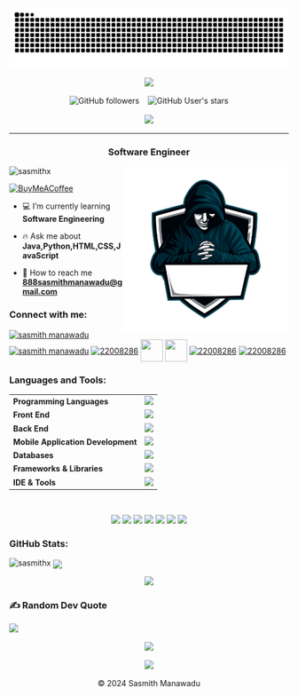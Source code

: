<div align="center">
    
![header](https://github.com/s-shemmee/s-shemmee/blob/output/github-contribution-grid-snake-dark.svg)

</div>
 
<p align="center">
<img src = "https://user-images.githubusercontent.com/59575502/127335491-fdba1874-e943-4d3c-ab8c-678ffe22f8b8.png"/>
</p>
</div>
<div align="center">
<img alt="GitHub followers" src="https://img.shields.io/github/followers/sasmithx?style=social"> &nbsp;&nbsp; 
<img alt="GitHub User's stars" src="https://img.shields.io/github/stars/sasmithx?style=social" />
</div>

<div align="center">
<br>
  <img src="https://readme-typing-svg.herokuapp.com?font=Philosopher&color=E8E8E8&size=50&center=true&vCenter=true&height=60&width=618&lines=Hi+,+I'm+Sasmith+Manawadu+;Welcome+to+My+Profile!">
</div>
<hr>
<h3 align="center">Software Engineer</h3>
<img align="right" alt="Coding" width="300" height="300px" src="https://github.com/sasmithx/sasmithx/blob/main/mascotPro.png">

<p align="left"> <img src="https://komarev.com/ghpvc/?username=sasmithx&label=Profile%20views&color=000000&style=for-the-badge" alt="sasmithx" /> </p>

[![BuyMeACoffee](https://img.shields.io/badge/Buy%20Me%20a%20Coffee-ffdd00?style=for-the-badge&logo=buy-me-a-coffee&logoColor=black)](https://buymeacoffee.com/sasmithx)

- 💻 I’m currently learning **Software Engineering**

- 🔥 Ask me about **Java,Python,HTML,CSS,JavaScript**

- 🌿 How to reach me **888sasmithmanawadu@gmail.com**

 
<h3 align="left">Connect with me:</h3>
<p align="left">
<a href="https://discord.com/invite/sasmithx" target="blank"><img align="center" src="https://www.svgrepo.com/show/353655/discord-icon.svg" alt="sasmith manawadu" height="30" width="40" /></a>    
<a href="https://linkedin.com/in/sasmith manawadu" target="blank"><img align="center" src="https://raw.githubusercontent.com/rahuldkjain/github-profile-readme-generator/master/src/images/icons/Social/linked-in-alt.svg" alt="sasmith manawadu" height="30" width="40" /></a>
<a href="https://stackoverflow.com/users/22008286" target="blank"><img align="center" src="https://raw.githubusercontent.com/rahuldkjain/github-profile-readme-generator/master/src/images/icons/Social/stack-overflow.svg" alt="22008286" height="30" width="40" /></a>
<a href="https://www.hackerrank.com/profile/sasmithx" target="blank"><img align="center" src="https://upload.wikimedia.org/wikipedia/commons/thumb/4/40/HackerRank_Icon-1000px.png/900px-HackerRank_Icon-1000px.png"  height="40" width="40" /></a>
<a href="https://leetcode.com/u/sasmithx/" target="blank"><img align="center" src="https://upload.wikimedia.org/wikipedia/commons/8/8e/LeetCode_Logo_1.png?20190719232508"  height="40" width="40" /></a>    
<a href="https://hashnode.com/@Sasmithx" target="blank"><img align="center" src="https://www.svgrepo.com/show/353859/hashnode-icon.svg" alt="22008286" height="30" width="40" /></a>
<a href="https://medium.com/@888sasmithmanawadu" target="blank"><img align="center" src="https://miro.medium.com/v2/resize:fit:640/format:webp/1*Ra88BZ-CSTovFS2ZSURBgg.png" alt="22008286" height="30" width="150" /></a>    
</p>

<h3 align="left">Languages and Tools:</h3>
<div align="left">
  <table>
    <tr>
      <td><strong>Programming Languages</strong></td>
      <td><img src="https://skillicons.dev/icons?i=java,python,c,cs,cpp,kotlin,dart" /></td>
    </tr>
    <tr>
      <td><strong>Front End</strong></td>
      <td><img src="https://skillicons.dev/icons?i=html,css,js,ts,react,bootstrap,tailwind,materialui,angular,wordpress,vite,vue,nextjs,nestjs" /></td>
    </tr>
    <tr>
      <td><strong>Back End</strong></td>
      <td><img src="https://skillicons.dev/icons?i=java,python,c,cs,cpp,spring,hibernate,nodejs,express,kotlin,firebase,gradle,flask" /></td>
    </tr>
    <tr>
      <td><strong>Mobile Application Development</strong></td>
      <td><img src="https://skillicons.dev/icons?i=react,flutter,dart" /></td>
    </tr>
    <tr>
      <td><strong>Databases</strong></td>
      <td><img src="https://skillicons.dev/icons?i=mysql,mongodb" /></td>
    </tr>
    <tr>
      <td><strong>Frameworks & Libraries</strong></td>
      <td><img src="https://skillicons.dev/icons?i=spring,hibernate,nodejs,express,bootstrap,react,angular,vue,tailwind" /></td>
    </tr>
    <tr>
      <td><strong>IDE & Tools</strong></td>
      <td><img src="https://skillicons.dev/icons?i=idea,pycharm,webstorm,vscode,visualstudio,androidstudio,bash,powershell,arduino,qt,figma,postman,maven,anaconda,pytorch" /></td>
    </tr>
<!--     <tr>
      <td><strong>Version Control</strong></td>
      <td><img src="https://skillicons.dev/icons?i=git,github,gitlab" /></td>
    </tr>
    <tr>
      <td><strong>Operating System</strong></td>
      <td><img src="https://skillicons.dev/icons?i=linux,ubuntu,kali,windows" /></td>
    </tr> -->
<!--     <tr>
      <td><strong>Others</strong></td>
      <td><img src="https://skillicons.dev/icons?i=unity,firebase,figma,ps,ai,xd,notion,obsidian" /></td>
    </tr> -->
  </table>
</div>

<br>
<div align="center">
<p>
    <img src="https://img.shields.io/badge/Hyper-000000?style=for-the-badge&logo=hyper&logoColor=red" />
    <img src="https://img.shields.io/badge/Git-black?style=for-the-badge&logo=git&logoColor=F05032" />
    <img src="https://img.shields.io/badge/GitHub-black?style=for-the-badge&logo=github&logoColor=white" />
    <img src="https://img.shields.io/badge/Ubuntu-black?style=for-the-badge&logo=ubuntu&logoColor=orange" />
    <img src="https://img.shields.io/badge/Spring_Boot-000000?style=for-the-badge&logo=spring-boot&logoColor=green" />
    <img src="https://img.shields.io/badge/JWT-000000?style=for-the-badge&logo=JSON%20web%20tokens&logoColor=purple" />
    <img src="https://img.shields.io/badge/Linux-black?style=for-the-badge&logo=linux&logoColor=FCC624" />
</p>
</div>


<h3 align="left">GitHub Stats:</h3>

<p><img align="left" src="https://github-readme-stats.vercel.app/api/top-langs/?username=sasmithx&theme=algolia&hide_border=false&include_all_commits=true&count_private=true&layout=compact" alt="sasmithx" /></p>

<p>&nbsp;<img align="center" src="https://github-readme-stats.vercel.app/api?username=sasmithx&theme=algolia&hide_border=false&include_all_commits=true&count_private=true" /></p>

<div align="center">
  <img src="https://github-readme-streak-stats.herokuapp.com/?user=sasmithx&theme=algolia&hide_border=true" />
 </div>

 ### ✍️ Random Dev Quote
![](https://quotes-github-readme.vercel.app/api?type=horizontal&theme=dark)

 <p align="center">
  <img  width="1000" src="https://capsule-render.vercel.app/api?type=waving&color=gradient&height=80&section=footer"/>
</p>
   
<p align="center">
  <img  width="1000" src="https://user-images.githubusercontent.com/73097560/115834477-dbab4500-a447-11eb-908a-139a6edaec5c.gif"/>
</p>

<p align="center">
  &copy; 2024 Sasmith Manawadu
</p>
